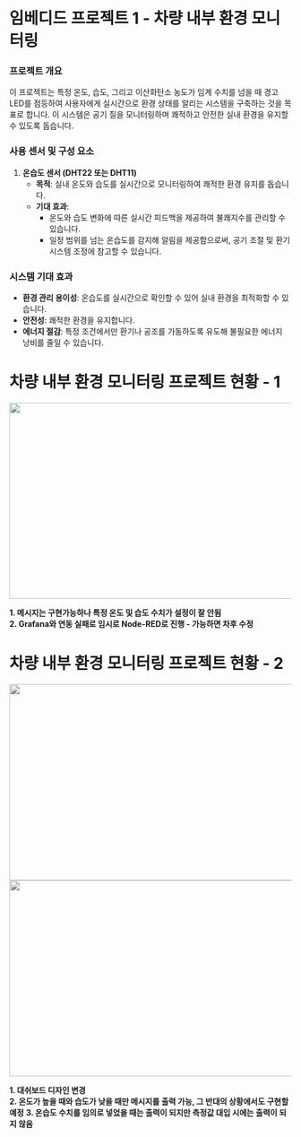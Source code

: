 # 임베디드 프로젝트 1 - 차량 내부 환경 모니터링

### 프로젝트 개요
이 프로젝트는 특정 온도, 습도, 그리고 이산화탄소 농도가 임계 수치를 넘을 때 경고 LED를 점등하여 사용자에게 실시간으로 환경 상태를 알리는 시스템을 구축하는 것을 목표로 합니다. 이 시스템은 공기 질을 모니터링하며 쾌적하고 안전한 실내 환경을 유지할 수 있도록 돕습니다.

### 사용 센서 및 구성 요소

1. **온습도 센서 (DHT22 또는 DHT11)**
   - **목적**: 실내 온도와 습도를 실시간으로 모니터링하여 쾌적한 환경 유지를 돕습니다.
   - **기대 효과**:
     - 온도와 습도 변화에 따른 실시간 피드백을 제공하여 불쾌지수를 관리할 수 있습니다.
     - 일정 범위를 넘는 온습도를 감지해 알림을 제공함으로써, 공기 조절 및 환기 시스템 조정에 참고할 수 있습니다.


### 시스템 기대 효과
- **환경 관리 용이성**: 온습도를 실시간으로 확인할 수 있어 실내 환경을 최적화할 수 있습니다.
- **안전성**: 쾌적한 환경을 유지합니다.
- **에너지 절감**: 특정 조건에서만 환기나 공조를 가동하도록 유도해 불필요한 에너지 낭비를 줄일 수 있습니다.
  


# 차량 내부 환경 모니터링 프로젝트 현황 - 1

<img src = "https://github.com/user-attachments/assets/b6c14abd-7017-422d-adc4-845f6558330c" width="550" height="350">  

**1. 메시지는 구현가능하나 특정 온도 및 습도 수치가 설정이 잘 안됨**  
**2. Grafana와 연동 실패로 임시로 Node-RED로 진행 - 가능하면 차후 수정**

# 차량 내부 환경 모니터링 프로젝트 현황 - 2

<img src = "https://github.com/user-attachments/assets/eb3da7f7-e5f2-4ee8-9123-08df2ce99d6f" width="550" height="350">


<img src = "https://github.com/user-attachments/assets/46b7dbd3-c5c9-4ead-8d6f-cf61ce15467a" width="550" height="350">


**1. 대쉬보드 디자인 변경**  
**2. 온도가 높을 때와 습도가 낮을 때만 메시지를 출력 가능, 그 반대의 상황에서도 구현할 예정**
**3. 온습도 수치를 임의로 넣었을 때는 출력이 되지만 측정값 대입 시에는 출력이 되지 않음**



